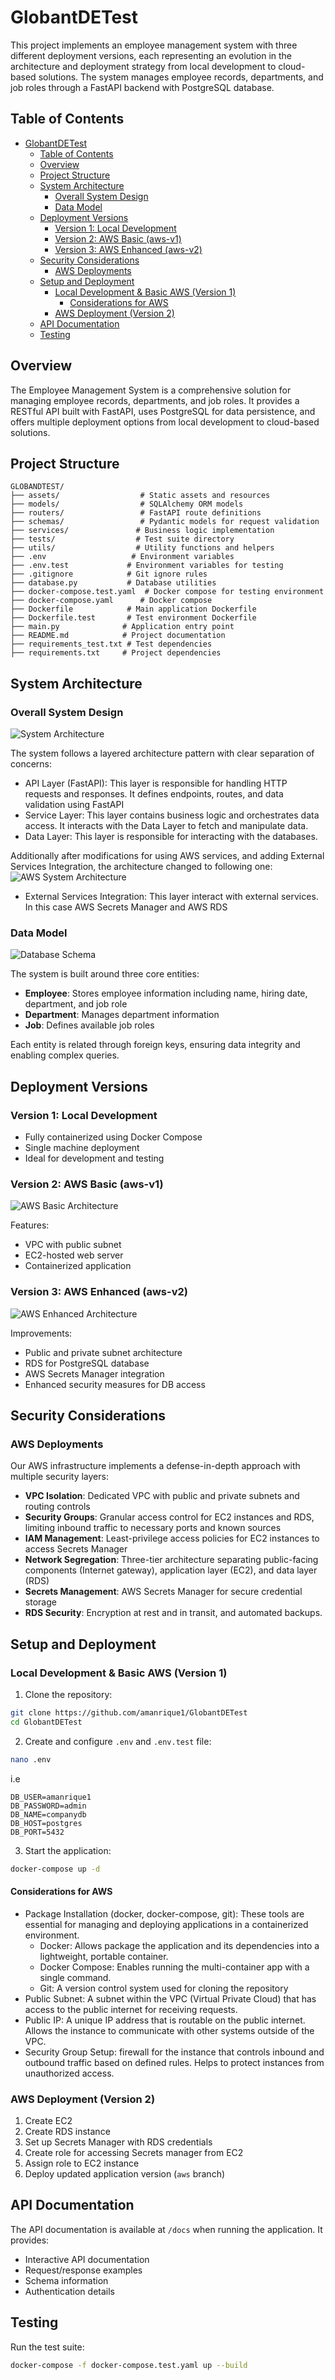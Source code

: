 # GlobantDETest

This project implements an employee management system with three different deployment versions, each representing an evolution in the architecture and deployment strategy from local development to cloud-based solutions. The system manages employee records, departments, and job roles through a FastAPI backend with PostgreSQL database.

## Table of Contents
- [GlobantDETest](#globantdetest)
  - [Table of Contents](#table-of-contents)
  - [Overview](#overview)
  - [Project Structure](#project-structure)
  - [System Architecture](#system-architecture)
    - [Overall System Design](#overall-system-design)
    - [Data Model](#data-model)
  - [Deployment Versions](#deployment-versions)
    - [Version 1: Local Development](#version-1-local-development)
    - [Version 2: AWS Basic (aws-v1)](#version-2-aws-basic-aws-v1)
    - [Version 3: AWS Enhanced (aws-v2)](#version-3-aws-enhanced-aws-v2)
  - [Security Considerations](#security-considerations)
    - [AWS Deployments](#aws-deployments)
  - [Setup and Deployment](#setup-and-deployment)
    - [Local Development \& Basic AWS (Version 1)](#local-development--basic-aws-version-1)
      - [Considerations for AWS](#considerations-for-aws)
    - [AWS Deployment (Version 2)](#aws-deployment-version-2)
  - [API Documentation](#api-documentation)
  - [Testing](#testing)

## Overview

The Employee Management System is a comprehensive solution for managing employee records, departments, and job roles. It provides a RESTful API built with FastAPI, uses PostgreSQL for data persistence, and offers multiple deployment options from local development to cloud-based solutions.

## Project Structure

```
GLOBANDTEST/
├── assets/                  # Static assets and resources
├── models/                  # SQLAlchemy ORM models
├── routers/                 # FastAPI route definitions
├── schemas/                 # Pydantic models for request validation
├── services/               # Business logic implementation
├── tests/                  # Test suite directory
├── utils/                  # Utility functions and helpers
├── .env                   # Environment variables
├── .env.test             # Environment variables for testing
├── .gitignore            # Git ignore rules
├── database.py           # Database utilities
├── docker-compose.test.yaml  # Docker compose for testing environment
├── docker-compose.yaml      # Docker compose
├── Dockerfile            # Main application Dockerfile
├── Dockerfile.test       # Test environment Dockerfile
├── main.py              # Application entry point
├── README.md            # Project documentation
├── requirements_test.txt # Test dependencies
├── requirements.txt     # Project dependencies
```

## System Architecture

### Overall System Design
![System Architecture](assets/project.png)

The system follows a layered architecture pattern with clear separation of concerns:
- API Layer (FastAPI): This layer is responsible for handling HTTP requests and responses. It defines endpoints, routes, and data validation using FastAPI
- Service Layer: This layer contains business logic and orchestrates data access. It interacts with the Data Layer to fetch and manipulate data.
- Data Layer: This layer is responsible for interacting with the databases.

Additionally after modifications for using AWS services, and adding External Services Integration, the architecture changed to following one:
![AWS System Architecture](assets/aws-project.png)
- External Services Integration: This layer interact with external services. In this case AWS Secrets Manager and AWS RDS

### Data Model
![Database Schema](assets/er_diagram.png)

The system is built around three core entities:
- **Employee**: Stores employee information including name, hiring date, department, and job role
- **Department**: Manages department information
- **Job**: Defines available job roles

Each entity is related through foreign keys, ensuring data integrity and enabling complex queries.

## Deployment Versions

### Version 1: Local Development
- Fully containerized using Docker Compose
- Single machine deployment
- Ideal for development and testing

### Version 2: AWS Basic (aws-v1)
![AWS Basic Architecture](assets/aws-v1.png)

Features:
- VPC with public subnet
- EC2-hosted web server
- Containerized application

### Version 3: AWS Enhanced (aws-v2)
![AWS Enhanced Architecture](assets/aws-v2.png)

Improvements:
- Public and private subnet architecture
- RDS for PostgreSQL database
- AWS Secrets Manager integration
- Enhanced security measures for DB access

## Security Considerations

### AWS Deployments
Our AWS infrastructure implements a defense-in-depth approach with multiple security layers:

- **VPC Isolation**: Dedicated VPC with public and private subnets and routing controls
- **Security Groups**: Granular access control for EC2 instances and RDS, limiting inbound traffic to necessary ports and known sources
- **IAM Management**: Least-privilege access policies for EC2 instances to access Secrets Manager
- **Network Segregation**: Three-tier architecture separating public-facing components (Internet gateway), application layer (EC2), and data layer (RDS)
- **Secrets Management**: AWS Secrets Manager for secure credential storage
- **RDS Security**: Encryption at rest and in transit, and automated backups.

## Setup and Deployment

### Local Development & Basic AWS (Version 1)
1. Clone the repository:
```bash
git clone https://github.com/amanrique1/GlobantDETest
cd GlobantDETest
```

2. Create and configure `.env` and `.env.test` file:
```bash
nano .env
```
i.e
```
DB_USER=amanrique1
DB_PASSWORD=admin
DB_NAME=companydb
DB_HOST=postgres
DB_PORT=5432
```

3. Start the application:
```bash
docker-compose up -d
```

#### Considerations for AWS
- Package Installation (docker, docker-compose, git): These tools are essential for managing and deploying applications in a containerized environment.
  - Docker: Allows package the application and its dependencies into a lightweight, portable container.
  - Docker Compose: Enables running the multi-container app with a single command.
  - Git: A version control system used for cloning the repository
- Public Subnet: A subnet within the VPC (Virtual Private Cloud) that has access to the public internet for receiving requests.
- Public IP: A unique IP address that is routable on the public internet. Allows the instance to communicate with other systems outside of the VPC.
- Security Group Setup: firewall for the instance that controls inbound and outbound traffic based on defined rules. Helps to protect instances from unauthorized access.

### AWS Deployment (Version 2)
1. Create EC2
2. Create RDS instance
3. Set up Secrets Manager with RDS credentials
4. Create role for accessing Secrets manager from EC2
5. Assign role to EC2 instance
6. Deploy updated application version (`aws` branch)

## API Documentation

The API documentation is available at `/docs` when running the application. It provides:
- Interactive API documentation
- Request/response examples
- Schema information
- Authentication details

## Testing

Run the test suite:
```bash
docker-compose -f docker-compose.test.yaml up --build
```